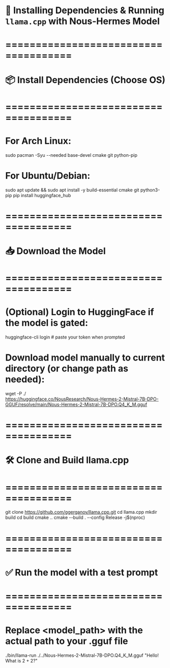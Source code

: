 # 🚀 Installing Dependencies & Running `llama.cpp` with Nous-Hermes Model

# =====================================
# 📦 Install Dependencies (Choose OS)
# =====================================

# For Arch Linux:
sudo pacman -Syu --needed base-devel cmake git python-pip

# For Ubuntu/Debian:
sudo apt update && sudo apt install -y build-essential cmake git python3-pip
pip install huggingface_hub

# =====================================
# 📥 Download the Model
# =====================================

# (Optional) Login to HuggingFace if the model is gated:
huggingface-cli login  # paste your token when prompted

# Download model manually to current directory (or change path as needed):
wget -P ./ \
https://huggingface.co/NousResearch/Nous-Hermes-2-Mistral-7B-DPO-GGUF/resolve/main/Nous-Hermes-2-Mistral-7B-DPO.Q4_K_M.gguf

# =====================================
# 🛠️ Clone and Build llama.cpp
# =====================================

git clone https://github.com/ggerganov/llama.cpp.git
cd llama.cpp
mkdir build
cd build
cmake ..
cmake --build . --config Release -j$(nproc)

# =====================================
# ✅ Run the model with a test prompt
# =====================================

# Replace <model_path> with the actual path to your .gguf file
./bin/llama-run ./../Nous-Hermes-2-Mistral-7B-DPO.Q4_K_M.gguf "Hello! What is 2 + 2?"


 
